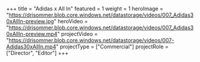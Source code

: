 +++
title = "Adidas x All In"
featured = 1
weight = 1
heroImage = "https://drisommer.blob.core.windows.net/datastorage/videos/007_Adidas30xAllIn-preview.jpg"
heroVideo = "https://drisommer.blob.core.windows.net/datastorage/videos/007_Adidas30xAllIn-preview.mp4"
projectVideo = "https://drisommer.blob.core.windows.net/datastorage/videos/007-Adidas30xAllIn.mp4"
projectType = ["Commercial"]
projectRole = ["Director", "Editor"]
+++
